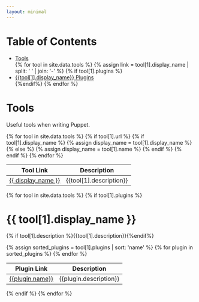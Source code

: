 ```yaml
---
layout: minimal
---
```

# Table of Contents
<ul>
  <li><a href="#tools">Tools</a></li>
{% for tool in site.data.tools %}
  {% assign link = tool[1].display_name | split: ' ' | join: '-' %}
  {% if tool[1].plugins %}<li><a href="#{{link | downcase}}">{{tool[1].display_name}} Plugins</a></li>{%endif%}
{% endfor %}
</ul>

# Tools
Useful tools when writing Puppet.

<table>
  <thead>
  <tr>
    <th>Tool Link</th>
    <th>Description</th>
  </tr>
  </thead>
  <tbody>
  {% for tool in site.data.tools %}
  {% if tool[1].url %}
  <tr>
    {% if tool[1].display_name %}
    {% assign display_name = tool[1].display_name %}
    {% else %}
    {% assign display_name = tool[1].name %}
    {% endif %}
    <td><a href="{{tool[1].url}}">{{ display_name }}</a></td>
    <td>{{tool[1].description}}</td>
  </tr>
  {% endif %}
  {% endfor %}
  </tbody>
</table>

{% for tool in site.data.tools %}
{% if tool[1].plugins %}
# {{ tool[1].display_name }}
{% if tool[1].description %}{{tool[1].description}}{%endif%}
<table>
  <thead>
  <tr>
    <th>Plugin Link</th>
    <th>Description</th>
  </tr>
  </thead>
  <tbody>
  {% assign sorted_plugins = tool[1].plugins | sort: 'name' %}
  {% for plugin in sorted_plugins %}
  <tr>
    <td><a href="{{plugin.url}}">{{plugin.name}}</a></td>
    <td>{{plugin.description}}</td>
  </tr>
  {% endfor %}
  </tbody>
</table>
{% endif %}
{% endfor %}
